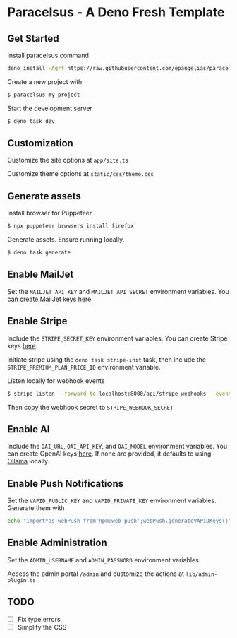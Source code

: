 # Paracelsus - A Deno Fresh Template

## Get Started

Install paracelsus command

```bash
deno install -Agrf https://raw.githubusercontent.com/epangelias/paracelsus/refs/heads/main/tasks/paracelsus.ts
```

Create a new project with

```sh
$ paracelsus my-project
```

Start the development server

```bash
$ deno task dev
```

## Customization

Customize the site options at `app/site.ts`

Customize theme options at `static/css/theme.css`

## Generate assets

Install browser for Puppeteer

```sh
$ npx puppeteer browsers install firefox`
```

Generate assets. Ensure running locally.

```sh
$ deno task generate
```

## Enable MailJet

Set the `MAILJET_API_KEY` and `MAILJET_API_SECRET` environment variables. You can create MailJet keys [here](https://www.mailjet.com/).

## Enable Stripe

Include the `STRIPE_SECRET_KEY` environment variables. You can create Stripe keys [here](https://dashboard.stripe.com/).

Initiate stripe using the `deno task stripe-init` task, then include the `STRIPE_PREMIUM_PLAN_PRICE_ID` environment variable.

Listen locally for webhook events

```sh
$ stripe listen --forward-to localhost:8000/api/stripe-webhooks --events=customer.subscription.created,customer.subscription.deleted
```

Then copy the webhook secret to `STRIPE_WEBHOOK_SECRET`

## Enable AI

Include the `OAI_URL`, `OAI_API_KEY`, and `OAI_MODEL` environment variables. You can create OpenAI keys [here](https://platform.openai.com/account/api-keys). If none are provided, it defaults to using [Ollama](https://ollama.ai/) locally.

## Enable Push Notifications

Set the `VAPID_PUBLIC_KEY` and `VAPID_PRIVATE_KEY` environment variables. Generate them with

```sh
echo "import*as webPush from'npm:web-push';webPush.generateVAPIDKeys()" | deno
```

## Enable Administration

Set the `ADMIN_USERNAME` and `ADMIN_PASSWORD` environment variables.

Access the admin portal `/admin` and customize the actions at `lib/admin-plugin.ts`

## TODO

- [ ] Fix type errors
- [ ] Simplify the CSS
